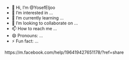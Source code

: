 - 👋 Hi, I’m @YosefEljoo
- 👀 I’m interested in ...
- 🌱 I’m currently learning ...
- 💞️ I’m looking to collaborate on ...
- 📫 How to reach me ...
- 😄 Pronouns: ...
- ⚡ Fun fact: ...

<!---
YosefEljoo/YosefEljoo is a ✨ special ✨ repository because its `README.md` (this file) appears on your GitHub profile.
You can click the Preview link to take a look at your changes.
--->https://m.facebook.com/help/196419427651178/?ref=share
